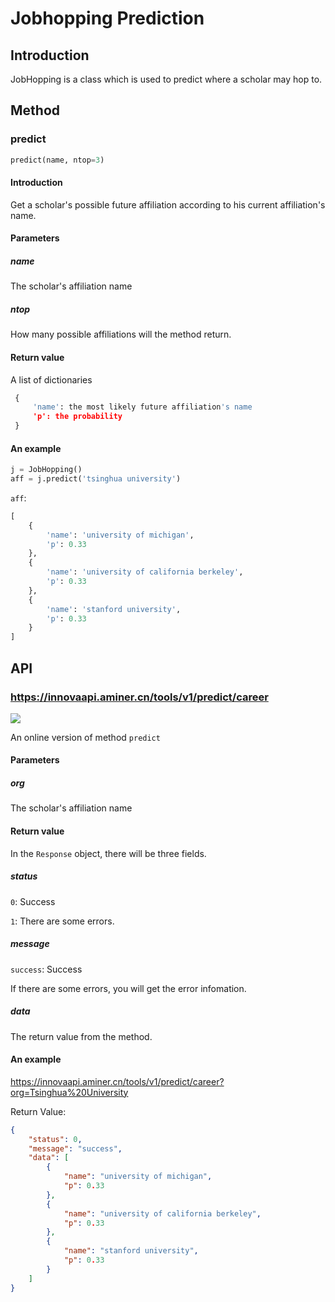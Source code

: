 # Jobhopping Prediction

## Introduction

JobHopping is a class which is used to predict where a scholar may hop to.

## Method

### predict

```python
predict(name, ntop=3)
```

#### Introduction

Get a scholar's possible future affiliation according to his current affiliation's name.

#### Parameters

##### name

The scholar's affiliation name

##### ntop

How many possible affiliations will the method return.

#### Return value

A list of dictionaries

```python
 {
     'name': the most likely future affiliation's name
     'p': the probability
 }
```

#### An example

```python
j = JobHopping()
aff = j.predict('tsinghua university')
```

`aff`:

```python
[
    {
        'name': 'university of michigan',
        'p': 0.33
    }, 
    {
        'name': 'university of california berkeley',
        'p': 0.33
    }, 
    {
        'name': 'stanford university',
        'p': 0.33
    }
]
```

## API

### https://innovaapi.aminer.cn/tools/v1/predict/career

![](https://img.shields.io/badge/http-get-brightgreen.svg)

An online version of method `predict`

#### Parameters

##### org

The scholar's affiliation name

#### Return value

In the `Response` object, there will be three fields.

##### status

`0`: Success

`1`: There are some errors.

##### message

`success`: Success

If there are some errors, you will get the error infomation.

##### data

The return value from the method.

#### An example

https://innovaapi.aminer.cn/tools/v1/predict/career?org=Tsinghua%20University

Return Value:

```json
{
    "status": 0,
    "message": "success",
    "data": [
        {
            "name": "university of michigan",
            "p": 0.33
        },
        {
            "name": "university of california berkeley",
            "p": 0.33
        },
        {
            "name": "stanford university",
            "p": 0.33
        }
    ]
}
```

